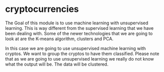 # cryptocurrencies

The Goal of this module is to use machine learning with unsupervised learning. This is way different from the supervised learning that we have been dealing with. Some of the newer technologies that we are going to look at are the K-means algorithm, clusters and PCA.

In this case we are going to use unsupervised machine learning with cryptos. We want to group the cryptos to have them classified. Please note that as we are going to use unsupervised learning we really do not know what the output will be. The data will be clustered.
